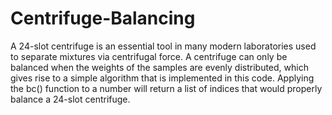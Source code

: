 # Centrifuge-Balancing

A 24-slot centrifuge is an essential tool in many modern laboratories used to separate mixtures via centrifugal force. 
A centrifuge can only be balanced when the weights of the samples are evenly distributed,
which gives rise to a simple algorithm that is implemented in this code. Applying the bc() function to a number will return a list of indices that would 
properly balance a 24-slot centrifuge. 
